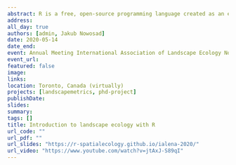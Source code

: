 ```yaml
---
abstract: R is a free, open-source programming language created as an environment for statistical computing and visualization. The advantages of using R include its flexibility, ease of collaboration, and focus on reproducibility. Additionally, the concept of packages - collections of R functions, data, and compiled code created by users - allowed for the growth of its capabilities and expansion into many scientific fields. In recent years, R also has become one of the most often used tools in ecology. R also has a long history of supporting spatial data analysis, including spatial data downloading, preprocessing, visualizing, and modeling. Recently, however, some new packages have appeared which have significantly changed the work with spatial data in R; in particular, the sf package. The workshop will be divided into two parts. The first one will introduce participants to the spatial data analysis system in R. The focus will be on getting started, with demonstrations of key packages, spatial analysis, and making maps. The second part of the workshop will focus on how to use the landscapemetrics package.
address:
all_day: true
authors: [admin, Jakub Nowosad]
date: 2020-05-14
date_end:
event: Annual Meeting International Association of Landscape Ecology North America
event_url:
featured: false
image:
links:
location: Toronto, Canada (virtually)
projects: [landscapemetrics, phd-project]
publishDate:
slides:
summary:
tags: []
title: Introduction to landscape ecology with R
url_code: ""
url_pdf: ""
url_slides: "https://r-spatialecology.github.io/ialena-2020/"
url_video: "https://www.youtube.com/watch?v=jtAxJ-S89qI"
---
```

